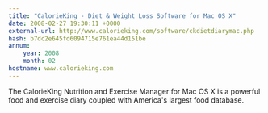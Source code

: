 ```yaml
---
title: "CalorieKing - Diet & Weight Loss Software for Mac OS X"
date: 2008-02-27 19:30:11 +0000
external-url: http://www.calorieking.com/software/ckdietdiarymac.php
hash: b7dc2e645fd6094715e761ea44d151be
annum:
    year: 2008
    month: 02
hostname: www.calorieking.com
---
```


The CalorieKing Nutrition and Exercise Manager for Mac OS X is a powerful food and exercise diary coupled with America's largest food database.
